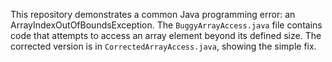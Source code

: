 This repository demonstrates a common Java programming error:  an ArrayIndexOutOfBoundsException.  The `BuggyArrayAccess.java` file contains code that attempts to access an array element beyond its defined size. The corrected version is in `CorrectedArrayAccess.java`, showing the simple fix.